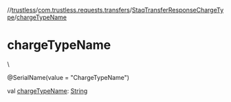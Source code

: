 //[trustless](../../../index.md)/[com.trustless.requests.transfers](../index.md)/[StaqTransferResponseChargeType](index.md)/[chargeTypeName](charge-type-name.md)

# chargeTypeName

\

@SerialName(value = &quot;ChargeTypeName&quot;)

val [chargeTypeName](charge-type-name.md): [String](https://kotlinlang.org/api/latest/jvm/stdlib/kotlin/-string/index.html)
